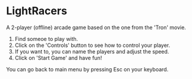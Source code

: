 # LightRacers
A 2-player (offline) arcade game based on the one from the 'Tron' movie.

1. Find someoe to play with.
2. Click on the 'Controls' button to see how to control your player.
3. If you want to, you can name the players and adjust the speed.
4. Click on 'Start Game' and have fun!

You can go back to main menu by pressing Esc on your keyboard.
